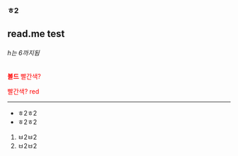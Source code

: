 <h3> ㅎ2 </h3>
<h2> read.me test</h2>

<h6> h는 6까지됨 </h6>
<p style="color:red"> <b>볼드</b> 빨간색? </p>
<span style="color:red">빨간색? </span>
<span style="color: red">red</span>


<hr>
  
<ul>
  <li> ㅎ2ㅎ2</li>
  <li> ㅎ2ㅎ2</li>
</ul>

<ol>
  <li> ㅂ2ㅂ2</li>
  <li> ㅂ2ㅂ2</li>
  
</ol>
